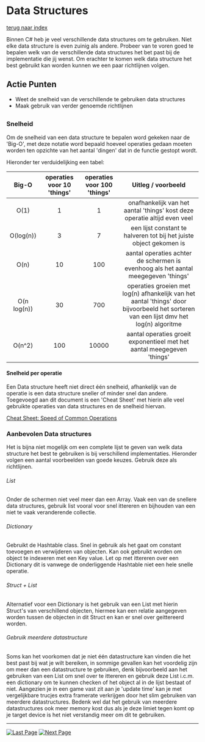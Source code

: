 # Data Structures
[terug naar index](/Index.md)  

Binnen C# heb je veel verschillende data structures om te gebruiken. Niet elke data structure is even zuinig als andere. Probeer van te voren goed te bepalen 
welk van de verschillende data structures het bet past bij de implementatie die jij wenst. Om erachter te komen welk data structure het best gebruikt kan worden 
kunnen we een paar richtlijnen volgen.

## Actie Punten
* Weet de snelheid van de verschillende te gebruiken data structures
* Maak gebruik van verder genoemde richtlijnen
##  

### Snelheid 

Om de snelheid van een data structure te bepalen word gekeken naar de 'Big-O', met deze notatie word bepaald hoeveel operaties gedaan moeten worden ten opzichte van 
het aantal 'dingen' dat in de functie gestopt wordt.

Hieronder ter verduidelijking een tabel:
 
|Big-O|operaties voor 10 'things'|operaties voor 100 'things'|Uitleg / voorbeeld|
|:--:|:--:|:--:|:--:|
|O(1)|1|1|onafhankelijk van het aantal 'things' kost deze operatie altijd even veel|
|O(log(n))|3|7|een lijst constant te halveren tot bij het juiste object gekomen is|
|O(n)|10|100|aantal operaties achter de schermen is evenhoog als het aantal meegegeven 'things'|
|O(n log(n))|30|700|operaties groeien met log(n) afhankelijk van het aantal 'things' door bijvoorbeeld het sorteren van een lijst dmv het log(n) algoritme|
|O(n^2)|100|10000|aantal operaties groeit exponentieel met het aantal meegegeven 'things'|
  
#### Snelheid per operatie

Een Data structure heeft niet direct één snelheid, afhankelijk van de operatie is een data structure sneller of minder snel dan andere. Toegevoegd aan dit document 
is een 'Cheat Sheet' met hierin alle veel gebruikte operaties van data structures en de snelheid hiervan.

[Cheat Sheet: Speed of Common Operations](/Scripting/CheatSheet.md)  

### Aanbevolen Data structures

Het is bijna niet mogelijk om een complete lijst te geven van welk data structure het best te gebruiken is bij verschillend implementaties. Hieronder volgen een 
aantal voorbeelden van goede keuzes. Gebruik deze als richtlijnen.

###### List
Onder de schermen niet veel meer dan een Array. Vaak een van de snellere data structures, gebruik list vooral voor snel ittereren en bijhouden van een niet 
te vaak veranderende collectie.

###### Dictionary
Gebruikt de Hashtable class. Snel in gebruik als het gaat om constant toevoegen en verwijderen van objecten. Kan ook gebruikt worden om object te indexeren 
met een Key value. Let op met ittereren over een Dictionary dit is vanwege de onderliggende Hashtable niet een hele snelle operatie. 

###### Struct + List
Alternatief voor een Dictionary is het gebruik van een List met hierin Struct's van verschillend objecten, hiermee kan een relatie aangegeven worden tussen 
de objecten in dit Struct en kan er snel over geittereerd worden.

###### Gebruik meerdere datastructure
Soms kan het voorkomen dat je niet één datastructure kan vinden die het best past bij wat je wilt bereiken, in sommige gevallen kan het voordelig zijn om 
meer dan een datastructure te gebruiken, denk bijvoorbeeld aan het gebruiken van een List om snel over te ittereren en gebruik deze List i.c.m. een dictionary 
om te kunnen checken of het object al in de lijst bestaat of niet. Aangezien je in een game vast zit aan je 'update time' kan je met vergelijkbare trucjes 
extra framerate verkrijgen door het slim gebruiken van meerdere datastructures. Bedenk wel dat het gebruik van meerdere datastructures ook meer memory kost dus 
als je deze limiet tegen komt op je target device is het niet verstandig meer om dit te gebruiken.

---
[![Last Page](https://i.imgur.com/Wr11iwl.png)](/Scripting/UnityApiCalls.md) [![Next Page](https://i.imgur.com/nHLTAf1.png)](/Scripting/UnityUI.md)